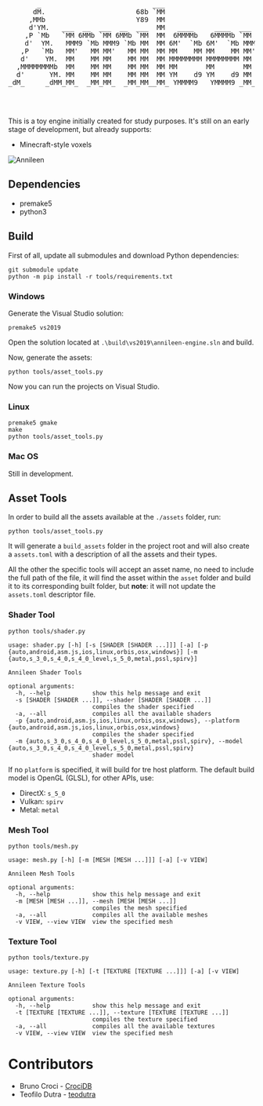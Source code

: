 <pre>
                                                                  
                                                                  
       _                           ___                            
      dM.                      68b `MM                            
     ,MMb                      Y89  MM                            
     d'YM.   ___  __  ___  __  ___  MM   ____     ____  ___  __   
    ,P `Mb   `MM 6MMb `MM 6MMb `MM  MM  6MMMMb   6MMMMb `MM 6MMb  
    d'  YM.   MMM9 `Mb MMM9 `Mb MM  MM 6M'  `Mb 6M'  `Mb MMM9 `Mb 
   ,P   `Mb   MM'   MM MM'   MM MM  MM MM    MM MM    MM MM'   MM 
   d'    YM.  MM    MM MM    MM MM  MM MMMMMMMM MMMMMMMM MM    MM 
  ,MMMMMMMMb  MM    MM MM    MM MM  MM MM       MM       MM    MM 
  d'      YM. MM    MM MM    MM MM  MM YM    d9 YM    d9 MM    MM 
_dM_     _dMM_MM_  _MM_MM_  _MM_MM__MM_ YMMMM9   YMMMM9 _MM_  _MM_
                                                                  
                                                                  
                                                                  
</pre>

This is a toy engine initially created for study purposes. It's still on an early stage of development, but already supports:
 - Minecraft-style voxels

![Annileen](https://i.imgur.com/gXnzt7g.png)

## Dependencies

 - premake5
 - python3

## Build

First of all, update all submodules and download Python dependencies:

```
git submodule update
python -m pip install -r tools/requirements.txt
```

### Windows

Generate the Visual Studio solution:

```
premake5 vs2019
```

Open the solution located at `.\build\vs2019\annileen-engine.sln` and build.

Now, generate the assets:

```
python tools/asset_tools.py
```

Now you can run the projects on Visual Studio.

### Linux

```
premake5 gmake
make
python tools/asset_tools.py
```

### Mac OS

Still in development.


## Asset Tools

In order to build all the assets available at the `./assets` folder, run:

```
python tools/asset_tools.py
```

It will generate a `build_assets` folder in the project root and will also create a `assets.toml` with a description of all the assets and their types.

All the other the specific tools will accept an asset name, no need to include the full path of the file, it will find the asset within the `asset` folder and build it to its corresponding built folder, but **note**: it will not update the `assets.toml` descriptor file. 

### Shader Tool

```
python tools/shader.py
```
```
usage: shader.py [-h] [-s [SHADER [SHADER ...]]] [-a] [-p {auto,android,asm.js,ios,linux,orbis,osx,windows}] [-m {auto,s_3_0,s_4_0,s_4_0_level,s_5_0,metal,pssl,spirv}]

Annileen Shader Tools

optional arguments:
  -h, --help            show this help message and exit
  -s [SHADER [SHADER ...]], --shader [SHADER [SHADER ...]]
                        compiles the shader specified
  -a, --all             compiles all the available shaders
  -p {auto,android,asm.js,ios,linux,orbis,osx,windows}, --platform {auto,android,asm.js,ios,linux,orbis,osx,windows}
                        compiles the shader specified
  -m {auto,s_3_0,s_4_0,s_4_0_level,s_5_0,metal,pssl,spirv}, --model {auto,s_3_0,s_4_0,s_4_0_level,s_5_0,metal,pssl,spirv}
                        shader model
```

If no `platform` is specified, it will build for tre host platform. The default build model is OpenGL (GLSL), for other APIs, use:

 - DirectX: `s_5_0`
 - Vulkan: `spirv`
 - Metal: `metal`


### Mesh Tool

```
python tools/mesh.py
```
```
usage: mesh.py [-h] [-m [MESH [MESH ...]]] [-a] [-v VIEW]

Annileen Mesh Tools

optional arguments:
  -h, --help            show this help message and exit
  -m [MESH [MESH ...]], --mesh [MESH [MESH ...]]
                        compiles the mesh specified
  -a, --all             compiles all the available meshes
  -v VIEW, --view VIEW  view the specified mesh
```

### Texture Tool

```
python tools/texture.py
```
```
usage: texture.py [-h] [-t [TEXTURE [TEXTURE ...]]] [-a] [-v VIEW]

Annileen Texture Tools

optional arguments:
  -h, --help            show this help message and exit
  -t [TEXTURE [TEXTURE ...]], --texture [TEXTURE [TEXTURE ...]]
                        compiles the texture specified
  -a, --all             compiles all the available textures
  -v VIEW, --view VIEW  view the specified mesh
```

# Contributors

  - Bruno Croci - [CrociDB](https://twitter.com/CrociDB)
  - Teofilo Dutra - [teodutra](https://twitter.com/teodutra)


